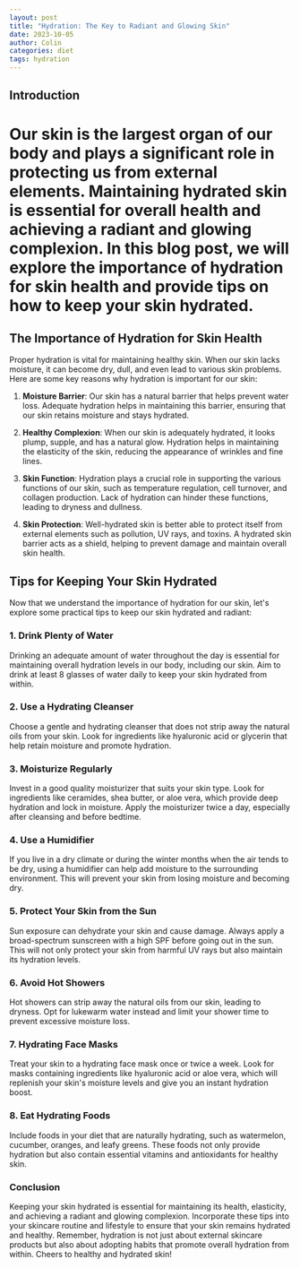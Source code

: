 ```yaml
---
layout: post
title: "Hydration: The Key to Radiant and Glowing Skin"
date: 2023-10-05
author: Colin
categories: diet
tags: hydration
---
```


## Introduction

# Our skin is the largest organ of our body and plays a significant role in protecting us from external elements. Maintaining hydrated skin is essential for overall health and achieving a radiant and glowing complexion. In this blog post, we will explore the importance of hydration for skin health and provide tips on how to keep your skin hydrated.

## The Importance of Hydration for Skin Health

Proper hydration is vital for maintaining healthy skin. When our skin lacks moisture, it can become dry, dull, and even lead to various skin problems. Here are some key reasons why hydration is important for our skin:

1. **Moisture Barrier**: Our skin has a natural barrier that helps prevent water loss. Adequate hydration helps in maintaining this barrier, ensuring that our skin retains moisture and stays hydrated.

2. **Healthy Complexion**: When our skin is adequately hydrated, it looks plump, supple, and has a natural glow. Hydration helps in maintaining the elasticity of the skin, reducing the appearance of wrinkles and fine lines.

3. **Skin Function**: Hydration plays a crucial role in supporting the various functions of our skin, such as temperature regulation, cell turnover, and collagen production. Lack of hydration can hinder these functions, leading to dryness and dullness.

4. **Skin Protection**: Well-hydrated skin is better able to protect itself from external elements such as pollution, UV rays, and toxins. A hydrated skin barrier acts as a shield, helping to prevent damage and maintain overall skin health.

## Tips for Keeping Your Skin Hydrated

Now that we understand the importance of hydration for our skin, let's explore some practical tips to keep our skin hydrated and radiant:

### 1. Drink Plenty of Water

Drinking an adequate amount of water throughout the day is essential for maintaining overall hydration levels in our body, including our skin. Aim to drink at least 8 glasses of water daily to keep your skin hydrated from within.

### 2. Use a Hydrating Cleanser

Choose a gentle and hydrating cleanser that does not strip away the natural oils from your skin. Look for ingredients like hyaluronic acid or glycerin that help retain moisture and promote hydration.

### 3. Moisturize Regularly

Invest in a good quality moisturizer that suits your skin type. Look for ingredients like ceramides, shea butter, or aloe vera, which provide deep hydration and lock in moisture. Apply the moisturizer twice a day, especially after cleansing and before bedtime.

### 4. Use a Humidifier

If you live in a dry climate or during the winter months when the air tends to be dry, using a humidifier can help add moisture to the surrounding environment. This will prevent your skin from losing moisture and becoming dry.

### 5. Protect Your Skin from the Sun

Sun exposure can dehydrate your skin and cause damage. Always apply a broad-spectrum sunscreen with a high SPF before going out in the sun. This will not only protect your skin from harmful UV rays but also maintain its hydration levels.

### 6. Avoid Hot Showers

Hot showers can strip away the natural oils from our skin, leading to dryness. Opt for lukewarm water instead and limit your shower time to prevent excessive moisture loss.

### 7. Hydrating Face Masks

Treat your skin to a hydrating face mask once or twice a week. Look for masks containing ingredients like hyaluronic acid or aloe vera, which will replenish your skin's moisture levels and give you an instant hydration boost.

### 8. Eat Hydrating Foods

Include foods in your diet that are naturally hydrating, such as watermelon, cucumber, oranges, and leafy greens. These foods not only provide hydration but also contain essential vitamins and antioxidants for healthy skin.

### Conclusion

Keeping your skin hydrated is essential for maintaining its health, elasticity, and achieving a radiant and glowing complexion. Incorporate these tips into your skincare routine and lifestyle to ensure that your skin remains hydrated and healthy. Remember, hydration is not just about external skincare products but also about adopting habits that promote overall hydration from within. Cheers to healthy and hydrated skin!